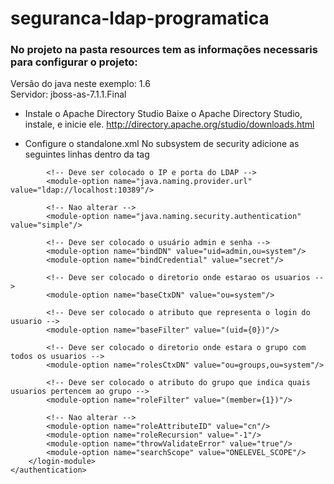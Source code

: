 # seguranca-ldap-programatica 

### No projeto na pasta resources tem as informações necessaris para configurar o projeto:

Versão do java neste exemplo: 1.6 <br/>
Servidor: jboss-as-7.1.1.Final
<br/>
* Instale o Apache Directory Studio
Baixe o Apache Directory Studio, instale, e inicie ele.
http://directory.apache.org/studio/downloads.html

* Configure o standalone.xml
No subsystem de security adicione as seguintes linhas dentro da tag <security-domains>

<security-domain name="ldap_security_domain">
    <authentication>
        <login-module code="LdapExtended" flag="required">
            <!-- Nao alterar -->
            <module-option name="java.naming.factory.initial" value="com.sun.jndi.ldap.LdapCtxFactory"/>

            <!-- Deve ser colocado o IP e porta do LDAP -->
            <module-option name="java.naming.provider.url" value="ldap://localhost:10389"/>

            <!-- Nao alterar -->
            <module-option name="java.naming.security.authentication" value="simple"/>

            <!-- Deve ser colocado o usuário admin e senha -->
            <module-option name="bindDN" value="uid=admin,ou=system"/>
            <module-option name="bindCredential" value="secret"/>

            <!-- Deve ser colocado o diretorio onde estarao os usuarios -->
            <module-option name="baseCtxDN" value="ou=system"/>

            <!-- Deve ser colocado o atributo que representa o login do usuario -->
            <module-option name="baseFilter" value="(uid={0})"/>

            <!-- Deve ser colocado o diretorio onde estara o grupo com todos os usuarios -->
            <module-option name="rolesCtxDN" value="ou=groups,ou=system"/>

            <!-- Deve ser colocado o atributo do grupo que indica quais usuarios pertencem ao grupo -->
            <module-option name="roleFilter" value="(member={1})"/>

            <!-- Nao alterar -->
            <module-option name="roleAttributeID" value="cn"/>
            <module-option name="roleRecursion" value="-1"/>
            <module-option name="throwValidateError" value="true"/>
            <module-option name="searchScope" value="ONELEVEL_SCOPE"/>
        </login-module>
    </authentication>
</security-domain>
